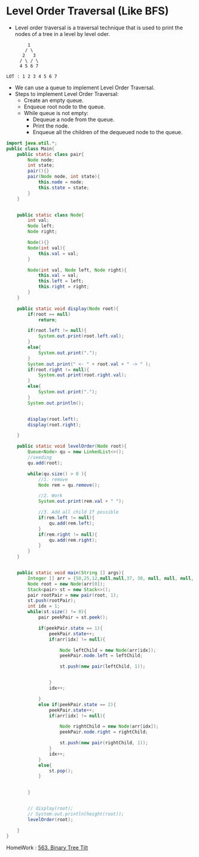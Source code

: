 # Level Order Traversal (Like BFS)

- Level order traversal is a traversal technique that is used to print the nodes of a tree in a level by level oder.

```text
        1
       / \
      2   3
     / \ / \
     4 5 6 7

LOT : 1 2 3 4 5 6 7
```

- We can use a queue to implement Level Order Traversal.
- Steps to implement Level Order Traversal:
  - Create an empty queue.
  - Enqueue root node to the queue.
  - While queue is not empty:
    - Dequeue a node from the queue.
    - Print the node.
    - Enqueue all the children of the dequeued node to the queue.

```java
import java.util.*;
public class Main{
    public static class pair{
        Node node;
        int state;
        pair(){}
        pair(Node node, int state){
            this.node = node;
            this.state = state;
        }
    }


    public static class Node{
        int val;
        Node left;
        Node right;

        Node(){}
        Node(int val){
            this.val = val;
        }

        Node(int val, Node left, Node right){
            this.val = val;
            this.left = left;
            this.right = right;
        }
    }

    public static void display(Node root){
        if(root == null)
            return;

        if(root.left != null){
            System.out.print(root.left.val);
        }
        else{
            System.out.print(".");
        }
        System.out.print(" <- " + root.val + " -> " );
        if(root.right != null){
            System.out.print(root.right.val);
        }
        else{
            System.out.print(".");
        }
        System.out.println();


        display(root.left);
        display(root.right);

    }

    public static void levelOrder(Node root){
        Queue<Node> qu = new LinkedList<>();
        //seeding
        qu.add(root);

        while(qu.size() > 0 ){
            //1. remove
            Node rem = qu.remove();

            //2. Work
            System.out.print(rem.val + " ");

            //3. Add all child If possible
            if(rem.left != null){
                qu.add(rem.left);
            }
            if(rem.right != null){
                qu.add(rem.right);
            }
        }
    }


    public static void main(String [] args){
        Integer [] arr = {50,25,12,null,null,37, 30, null, null, null, 75, 62, null, 70, null, null, 87, null, null };
        Node root = new Node(arr[0]);
        Stack<pair> st = new Stack<>();
        pair rootPair = new pair(root, 1);
        st.push(rootPair);
        int idx = 1;
        while(st.size() != 0){
            pair peekPair = st.peek();

            if(peekPair.state == 1){
                peekPair.state++;
                if(arr[idx] != null){

                    Node leftChild = new Node(arr[idx]);
                    peekPair.node.left = leftChild;

                    st.push(new pair(leftChild, 1));


                }
                idx++;

            }
            else if(peekPair.state == 2){
                peekPair.state++;
                if(arr[idx] != null){

                    Node rightChild = new Node(arr[idx]);
                    peekPair.node.right = rightChild;

                    st.push(new pair(rightChild, 1));
                }
                idx++;
            }
            else{
                st.pop();
            }


        }


        // display(root);
        // System.out.println(height(root));
        levelOrder(root);

    }
}
```

HomeWork : [563. Binary Tree Tilt](https://leetcode.com/problems/binary-tree-tilt/)
